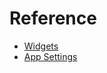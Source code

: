 # Reference



- [Widgets](/reference/widgets)
- [App Settings](/build-apps/reference/app-settings)


